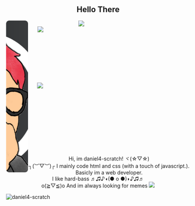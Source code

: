 <h2 align="center">Hello There</h2>

<img src="banner4.png" align="left" width="60" height="416" style="border-radius:8px;"> 

<a href="https://spotify-github-profile.vercel.app/api/view?uid=x5zh4w7pax39fdmzs3nipo4gl&redirect=true"><img src="https://spotify-github-profile.vercel.app/api/view?uid=x5zh4w7pax39fdmzs3nipo4gl&cover_image=true&theme=default&bar_color=53b14f&bar_color_cover=false" align="right" width="306" > </a>

<a href ="https://discord.com/users/853820912628269088"><img align="right" src="https://lanyard-profile-readme.vercel.app/api/853820912628269088?bg=121212" width="418"></a>


<br><br><br><br><br><br><br><br><br><br>
<a href="#"><img src="https://github-readme-stats.vercel.app/api/top-langs/?username=daniel4-scratch&layout=compact&theme=radical&border_radius=8&hide_border=true&bg_color=121212&title_color=ffffff&text_color=ffffff"  align="right" width="419"></a>

<br><br><br><br><br><br><br><br><br><br>
<p align="center">
Hi, im daniel4-scratch! ヾ(☆▽☆)<br>
┐(︶▽︶)┌ I mainly code html and css (with a touch of javascript.). Basicly im a web developer.<br>
I like hard-bass ♬♫♪◖(● o ●)◗♪♫♬<br>
o(≧▽≦)o And im always looking for memes <img src="https://git.io/Doge">
</p>
<img src="https://komarev.com/ghpvc/?username=daniel4-scratch&label=Profile%20views&color=0e75b6&style=flat" alt="daniel4-scratch" />
